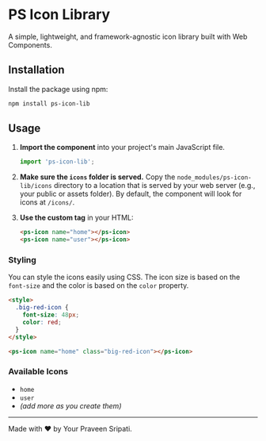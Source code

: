 # PS Icon Library

A simple, lightweight, and framework-agnostic icon library built with Web Components.

## Installation

Install the package using npm:

```bash
npm install ps-icon-lib
```

## Usage

1.  **Import the component** into your project's main JavaScript file.

    ```javascript
    import 'ps-icon-lib';
    ```

2.  **Make sure the `icons` folder is served.** Copy the `node_modules/ps-icon-lib/icons` directory to a location that is served by your web server (e.g., your public or assets folder). By default, the component will look for icons at `/icons/`.

3.  **Use the custom tag** in your HTML:

    ```html
    <ps-icon name="home"></ps-icon>
    <ps-icon name="user"></ps-icon>
    ```

### Styling

You can style the icons easily using CSS. The icon size is based on the `font-size` and the color is based on the `color` property.

```html
<style>
  .big-red-icon {
    font-size: 48px;
    color: red;
  }
</style>

<ps-icon name="home" class="big-red-icon"></ps-icon>
```

### Available Icons

* `home`
* `user`
* *(add more as you create them)*

---
Made with ❤️ by Your Praveen Sripati.